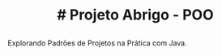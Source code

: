 <h1 align="center">
# Projeto Abrigo - POO
</h1>

##

Explorando Padrões de Projetos na Prática com Java.
